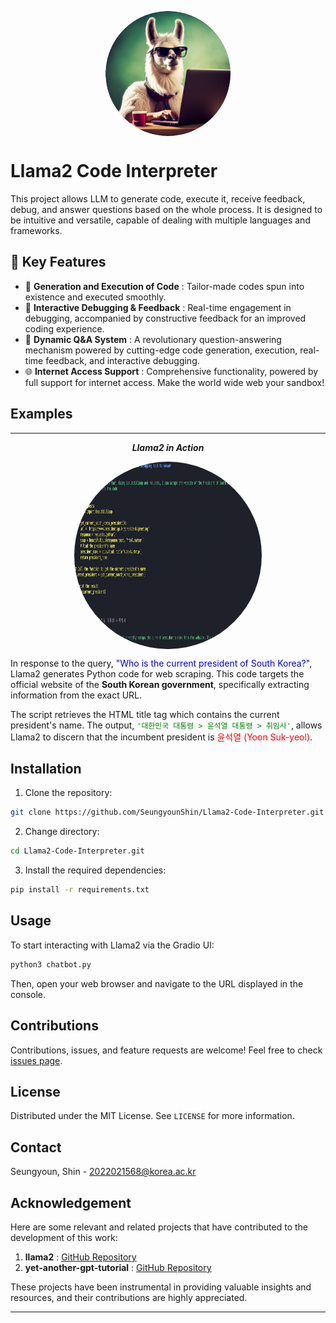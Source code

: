 <p align="center" width="100%">
<img src="/assets/logo2.png" alt="llama2 code interprerter icon" style="width: 200px; height:200px; display: block; margin: auto; border-radius: 50%;">
</p>


# Llama2 Code Interpreter

This project allows LLM to generate code, execute it, receive feedback, debug, and answer questions based on the whole process. It is designed to be intuitive and versatile, capable of dealing with multiple languages and frameworks.

## 🌟 Key Features

- 🚀 **Generation and Execution of Code** : Tailor-made codes spun into existence and executed smoothly. 
- 🔎 **Interactive Debugging & Feedback** : Real-time engagement in debugging, accompanied by constructive feedback for an improved coding experience. 
- 🧠 **Dynamic Q&A System** : A revolutionary question-answering mechanism powered by cutting-edge code generation, execution, real-time feedback, and interactive debugging.
- 🌐 **Internet Access Support** : Comprehensive functionality, powered by full support for internet access. Make the world wide web your sandbox!

## Examples



---
<div align="center">

***Llama2 in Action***

<p align="center" width="100%">
<img src="/assets/president_code.png" alt="example1_president_search_with_code" style="width: 300px; height:300px; display: block; margin: auto; border-radius: 50%;">
</p>

</div>

In response to the query, <span style="color:blue">"Who is the current president of South Korea?"</span>, Llama2 generates Python code for web scraping. This code targets the official website of the **South Korean government**, specifically extracting information from the exact URL.


The script retrieves the HTML title tag which contains the current president's name. The output, <span style="color:green">`'대한민국 대통령 > 윤석열 대통령 > 취임사'`</span>, allows Llama2 to discern that the incumbent president is <span style="color:red">윤석열 (Yoon Suk-yeol)</span>.



## Installation

1. Clone the repository:
```bash
git clone https://github.com/SeungyounShin/Llama2-Code-Interpreter.git
```

2. Change directory:
```bash
cd Llama2-Code-Interpreter.git
```

3. Install the required dependencies:
```bash
pip install -r requirements.txt
```

## Usage

To start interacting with Llama2 via the Gradio UI:

```bash
python3 chatbot.py
```

Then, open your web browser and navigate to the URL displayed in the console.

## Contributions

Contributions, issues, and feature requests are welcome! Feel free to check [issues page](url_to_your_issues_page). 

## License

Distributed under the MIT License. See `LICENSE` for more information.

## Contact

Seungyoun, Shin - 2022021568@korea.ac.kr

## Acknowledgement

Here are some relevant and related projects that have contributed to the development of this work:

1. **llama2** : [GitHub Repository](https://github.com/facebookresearch/llama)
2. **yet-another-gpt-tutorial** : [GitHub Repository](https://github.com/sjchoi86/yet-another-gpt-tutorial/tree/main)

These projects have been instrumental in providing valuable insights and resources, and their contributions are highly appreciated.

---